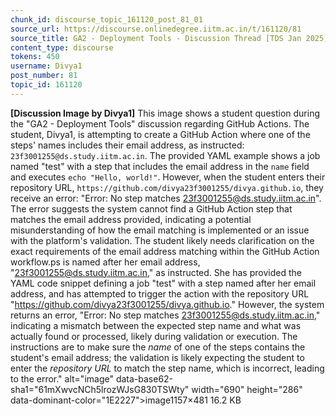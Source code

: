 ```yaml
---
chunk_id: discourse_topic_161120_post_81_01
source_url: https://discourse.onlinedegree.iitm.ac.in/t/161120/81
source_title: GA2 - Deployment Tools - Discussion Thread [TDS Jan 2025]
content_type: discourse
tokens: 450
username: Divya1
post_number: 81
topic_id: 161120
---
```


**[Discussion Image by Divya1]** This image shows a student question during the "GA2 - Deployment Tools" discussion regarding GitHub Actions. The student, Divya1, is attempting to create a GitHub Action where one of the steps' names includes their email address, as instructed: `23f3001255@ds.study.iitm.ac.in`. The provided YAML example shows a job named "test" with a step that includes the email address in the `name` field and executes `echo "Hello, world!"`. However, when the student enters their repository URL, `https://github.com/divya23f3001255/divya.github.io`, they receive an error: "Error: No step matches 23f3001255@ds.study.iitm.ac.in". The error suggests the system cannot find a GitHub Action step that matches the email address provided, indicating a potential misunderstanding of how the email matching is implemented or an issue with the platform's validation. The student likely needs clarification on the exact requirements of the email address matching within the GitHub Action workflow.ps is named after her email address, "23f3001255@ds.study.iitm.ac.in," as instructed. She has provided the YAML code snippet defining a job "test" with a step named after her email address, and has attempted to trigger the action with the repository URL "https://github.com/divya23f3001255/divya.github.io." However, the system returns an error, "Error: No step matches 23f3001255@ds.study.iitm.ac.in," indicating a mismatch between the expected step name and what was actually found or processed, likely during validation or execution. The instructions are to make sure the *name* of one of the steps contains the student's email address; the validation is likely expecting the student to enter the *repository URL* to match the step name, which is incorrect, leading to the error." alt="image" data-base62-sha1="61mXwvcNCh5lrozWJsG830TSWty" width="690" height="286" data-dominant-color="1E2227">image1157×481 16.2 KB
